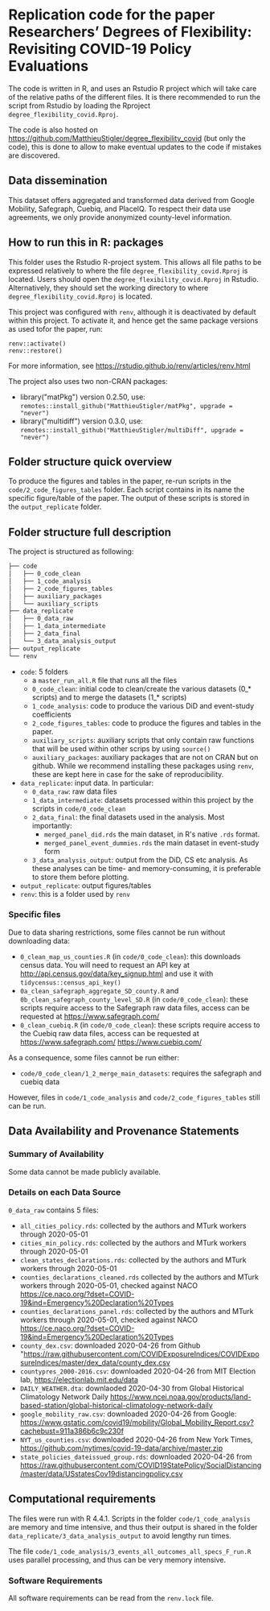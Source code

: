 # Replication code for the paper Researchers’ Degrees of Flexibility: Revisiting COVID-19 Policy Evaluations

The code is written in R, and uses an Rstudio R project which will take care of the relative paths of the different files. 
It is there recommended to run the script from Rstudio by loading the Rproject `degree_flexibility_covid.Rproj`.

The code is also hosted on https://github.com/MatthieuStigler/degree_flexibility_covid (but only the code), this is done to allow to make eventual updates to the code if mistakes are discovered. 

## Data dissemination

This dataset offers aggregated and transformed data derived from Google Mobility, Safegraph, Cuebiq, and PlaceIQ. To respect their data use agreements, we only provide anonymized county-level information.

## How to run this in R: packages

This folder uses the Rstudio R-project system. This allows all file paths to be expressed relatively to where the file `degree_flexibility_covid.Rproj` is located. Users should open the `degree_flexibility_covid.Rproj` in Rstudio. Alternatively, they should set the working directory to where `degree_flexibility_covid.Rproj` is located. 

This project was configured with `renv`, although it is deactivated by default within this project. To activate it, and hence get the same package versions as used tofor the paper, run: 

```
renv::activate()
renv::restore()
```
For more information, see https://rstudio.github.io/renv/articles/renv.html

The project also uses two non-CRAN packages:

- library("matPkg") version 0.2.50, use: `remotes::install_github("MatthieuStigler/matPkg", upgrade = "never")`
- library("multidiff") version 0.3.0, use: `remotes::install_github("MatthieuStigler/multiDiff", upgrade = "never")`

## Folder structure quick overview

To produce the figures and tables in the paper, re-run scripts in the `code/2_code_figures_tables` folder. 
Each script contains in its name the specific figure/table of the paper. The output of these scripts is stored in the `output_replicate` folder. 

## Folder structure full description

The project is structured as following:

``` bash
├── code
│   ├── 0_code_clean
│   ├── 1_code_analysis
│   ├── 2_code_figures_tables
│   ├── auxiliary_packages
│   └── auxiliary_scripts
├── data_replicate
│   ├── 0_data_raw
│   ├── 1_data_intermediate
│   ├── 2_data_final
│   └── 3_data_analysis_output
├── output_replicate
└── renv
```

  
- `code`: 5 folders
  - a `master_run_all.R` file that runs all the files
  - `0_code_clean`: initial code to clean/create the various datasets (0_* scripts) and to merge the datasets (1_* scripts)
  - `1_code_analysis`: code to produce the various DiD and event-study coefficients
  - `2_code_figures_tables`: code to produce the figures and tables in the paper. 
  - `auxiliary_scripts`: auxiliary scripts that only contain raw functions that will be used within other scrips by using `source()`
  - `auxiliary_packages`: auxiliary packages that are not on CRAN but on github. While we recommend installing these packages using `renv`, these are kept here in case for the sake of reproducibility. 
- `data_replicate`: input data. In particular:
  - `0_data_raw`: raw data files
  - `1_data_intermediate`: datasets processed within this project by the scripts in `code/0_code_clean`
  - `2_data_final`: the final datasets used in the analysis. Most importantly:
    - `merged_panel_did.rds` the main dataset, in R's native `.rds` format.
    - `merged_panel_event_dummies.rds` the main dataset in event-study form
  - `3_data_analysis_output`: output from the DiD, CS etc analysis. As these analyses can be time- and memory-consuming, it is preferable to store them before plotting. 
- `output_replicate`: output figures/tables
- `renv`: this is a folder used by `renv`



### Specific files

Due to data sharing restrictions, some files cannot be run without downloading data:

- `0_clean_map_us_counties.R` (in `code/0_code_clean`): this downloads census data. You will need to request an API key at http://api.census.gov/data/key_signup.html and use it with `tidycensus::census_api_key()`
- `0a_clean_safegraph_aggregate_SD_county.R` and `0b_clean_safegraph_county_level_SD.R` (in `code/0_code_clean`): these scripts require access to the Safegraph raw data files, access can be requested at https://www.safegraph.com/
- `0_clean_cuebiq.R` (in `code/0_code_clean`): these scripts require access to the Cuebiq raw data files, access can be requested at https://www.safegraph.com/ https://www.cuebiq.com/

As a consequence, some files cannot be run either:

- `code/0_code_clean/1_2_merge_main_datasets`: requires the safegraph and cuebiq data

However, files in `code/1_code_analysis` and `code/2_code_figures_tables` still can be run. 


## Data Availability and Provenance Statements

### Summary of Availability

Some data cannot be made publicly available.

### Details on each Data Source


`0_data_raw` contains 5 files:
  - `all_cities_policy.rds`: collected by the authors and MTurk workers through 2020-05-01
  - `cities_min_policy.rds`: collected by the authors and MTurk workers through 2020-05-01
  - `clean_states_declarations.rds`: collected by the authors and MTurk workers through 2020-05-01
  - `counties_declarations_cleaned.rds` collected by the authors and MTurk workers through 2020-05-01, checked against NACO https://ce.naco.org/?dset=COVID-19&ind=Emergency%20Declaration%20Types 
  - `counties_declarations_panel.rds`: collected by the authors and MTurk workers through 2020-05-01, checked against NACO https://ce.naco.org/?dset=COVID-19&ind=Emergency%20Declaration%20Types
  - `county_dex.csv`: downloaded 2020-04-26 from Github  "https://raw.githubusercontent.com/COVIDExposureIndices/COVIDExposureIndices/master/dex_data/county_dex.csv
  - `countypres_2000-2016.csv`: downloaded 2020-04-26 from MIT Election lab, https://electionlab.mit.edu/data
  - `DAILY_WEATHER.dta`: downlaoded 2020-04-30 from Global Historical Climatology Network Daily  https://www.ncei.noaa.gov/products/land-based-station/global-historical-climatology-network-daily
  - `google_mobility_raw.csv`: downloaded 2020-04-26 from Google: https://www.gstatic.com/covid19/mobility/Global_Mobility_Report.csv?cachebust=911a386b6c9c230f
  - `NYT_us_counties.csv`: downloaded 2020-04-26 from New York Times, https://github.com/nytimes/covid-19-data/archive/master.zip
  - `state_policies_dateissued_group.rds`: downloaded 2020-04-26 from https://raw.githubusercontent.com/COVID19StatePolicy/SocialDistancing/master/data/USstatesCov19distancingpolicy.csv


## Computational requirements

The files were run with R 4.4.1. Scripts in the folder `code/1_code_analysis` are memory and time intensive, and thus their output is shared in the folder `data_replicate/3_data_analysis_output` to avoid lengthy run times. 

The file `code/1_code_analysis/3_events_all_outcomes_all_specs_F_run.R` uses parallel processing, and thus can be very memory intensive. 

### Software Requirements

All software requirements can be read from the `renv.lock` file. 
